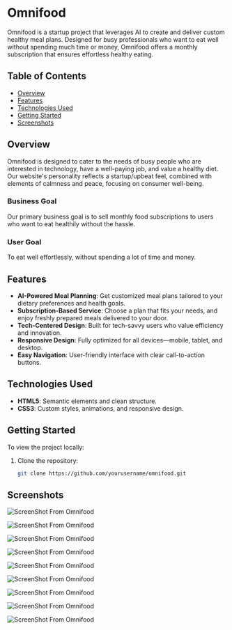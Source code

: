 # Omnifood

Omnifood is a startup project that leverages AI to create and deliver custom healthy meal plans. Designed for busy professionals who want to eat well without spending much time or money, Omnifood offers a monthly subscription that ensures effortless healthy eating.

## Table of Contents
- [Overview](#overview)
- [Features](#features)
- [Technologies Used](#technologies-used)
- [Getting Started](#getting-started)
- [Screenshots](#screenshots)

## Overview

Omnifood is designed to cater to the needs of busy people who are interested in technology, have a well-paying job, and value a healthy diet. Our website's personality reflects a startup/upbeat feel, combined with elements of calmness and peace, focusing on consumer well-being.

### Business Goal

Our primary business goal is to sell monthly food subscriptions to users who want to eat healthily without the hassle.

### User Goal

To eat well effortlessly, without spending a lot of time and money.

## Features

- **AI-Powered Meal Planning**: Get customized meal plans tailored to your dietary preferences and health goals.
- **Subscription-Based Service**: Choose a plan that fits your needs, and enjoy freshly prepared meals delivered to your door.
- **Tech-Centered Design**: Built for tech-savvy users who value efficiency and innovation.
- **Responsive Design**: Fully optimized for all devices—mobile, tablet, and desktop.
- **Easy Navigation**: User-friendly interface with clear call-to-action buttons.

## Technologies Used

- **HTML5**: Semantic elements and clean structure.
- **CSS3**: Custom styles, animations, and responsive design.

## Getting Started

To view the project locally:

1. Clone the repository:
   ```bash
   git clone https://github.com/yourusername/omnifood.git

## Screenshots

![ScreenShot From Omnifood](https://github.com/AlhianeDev/Omnifood/blob/main/img/github-imgs/Omnifood-Never-Cook-Again-1.png "Title")

![ScreenShot From Omnifood](https://github.com/AlhianeDev/Omnifood/blob/main/img/github-imgs/Omnifood-Never-Cook-Again-2.png "Title")

![ScreenShot From Omnifood](https://github.com/AlhianeDev/Omnifood/blob/main/img/github-imgs/Omnifood-Never-Cook-Again-3.png "Title")

![ScreenShot From Omnifood](https://github.com/AlhianeDev/Omnifood/blob/main/img/github-imgs/Omnifood-Never-Cook-Again-4.png "Title")

![ScreenShot From Omnifood](https://github.com/AlhianeDev/Omnifood/blob/main/img/github-imgs/Omnifood-Never-Cook-Again-5.png "Title")

![ScreenShot From Omnifood](https://github.com/AlhianeDev/Omnifood/blob/main/img/github-imgs/Omnifood-Never-Cook-Again-6.png "Title")

![ScreenShot From Omnifood](https://github.com/AlhianeDev/Omnifood/blob/main/img/github-imgs/Omnifood-Never-Cook-Again-7.png "Title")

![ScreenShot From Omnifood](https://github.com/AlhianeDev/Omnifood/blob/main/img/github-imgs/Omnifood-Never-Cook-Again-8.png "Title")

![ScreenShot From Omnifood](https://github.com/AlhianeDev/Omnifood/blob/main/img/github-imgs/Omnifood-Never-Cook-Again-9.png "Title")
